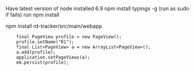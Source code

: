 
Have latest version of node installed 6.9
npm install typings -g (run as sudo if fails)
run npm install


npm install rd-tracker/src/main/webapp



		final PageView profile = new PageView();
		profile.setName("R1");
		final List<PageView> a = new ArrayList<PageView>();
		a.add(profile);
		application.setPageViews(a);
		em.persist(profile);